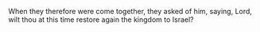 When they therefore were come together, they asked of him, saying, Lord, wilt thou at this time restore again the kingdom to Israel?
